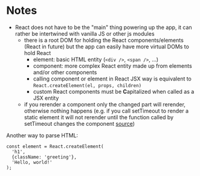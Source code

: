 # Notes

- React does not have to be the "main" thing powering up the app, it can rather be intertwined with vanilla JS or other js modules
    - there is a root DOM for holding the React components/elements (React in future) but the app can easily have more virtual DOMs to hold React
        - element: basic HTML entity (`<div />`, `<span />`, ...)
        - component: more complex React entity made up from elements and/or other components
        - calling component or element in React JSX way is equivalent to `React.createElement(el, props, children)`
        - custom React components must be **C**apitalized when called as a JSX entity
    - if you rerender a component only the changed part will rerender, otherwise nothing happens (e.g. if you call setTimeout to render a static element it will not rerender until the function called by setTimeout changes the component [source](https://reactjs.org/docs/rendering-elements.html))


Another way to parse HTML:
```JSX
const element = React.createElement(
  'h1',
  {className: 'greeting'},
  'Hello, world!'
);
```


